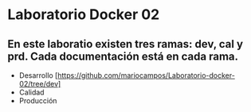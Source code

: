 # Laboratorio Docker 02
## En este laboratio existen tres ramas: dev, cal y prd. Cada documentación está en cada rama.
* Desarrollo [https://github.com/mariocampos/Laboratorio-docker-02/tree/dev]
* Calidad
* Producción
